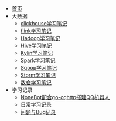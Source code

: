<!-- _navbar.md -->

* [首页](/)
* 大数据
  - [clickhouse学习笔记](cxy/大数据/clickhouse.md)
  - [flink学习笔记](cxy/大数据/flink.md)
  - [Hadoop学习笔记](cxy/大数据/Hadoop学习.md)
  - [Hive学习笔记](cxy/大数据/Hive.md)
  - [Kylin学习笔记](cxy/大数据/Kylin.md)
  - [Spark学习笔记](cxy/大数据/spark.md)
  - [Sqoop学习笔记](cxy/大数据/Sqoop学习.md)
  - [Storm学习笔记](cxy/大数据/storm.md)
  - [数仓学习笔记](cxy/大数据/数仓学习.md)
* 学习记录
  * [NoneBot配合go-cqhttp搭建QQ机器人](学习记录/NoneBot的搭建与使用.md)
  * [日常学习记录](cxy/日常记录/杂谈.md)
  * [问题与Bug记录](学习记录/问题记录.md)
